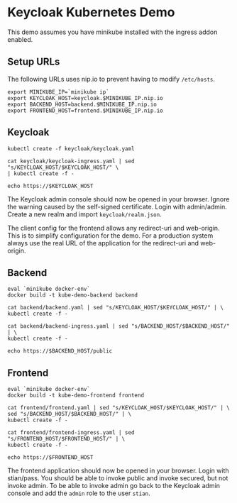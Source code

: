 # Keycloak Kubernetes Demo

This demo assumes you have minikube installed with the ingress addon enabled.

## Setup URLs

The following URLs uses nip.io to prevent having to modify `/etc/hosts`.

    export MINIKUBE_IP=`minikube ip`
    export KEYCLOAK_HOST=keycloak.$MINIKUBE_IP.nip.io
    export BACKEND_HOST=backend.$MINIKUBE_IP.nip.io
    export FRONTEND_HOST=frontend.$MINIKUBE_IP.nip.io

## Keycloak

    kubectl create -f keycloak/keycloak.yaml
    
    cat keycloak/keycloak-ingress.yaml | sed "s/KEYCLOAK_HOST/$KEYCLOAK_HOST/" \
    | kubectl create -f -

    echo https://$KEYCLOAK_HOST

The Keycloak admin console should now be opened in your browser. Ignore the warning caused by the self-signed certificate. Login with admin/admin. Create a new realm and import `keycloak/realm.json`.

The client config for the frontend allows any redirect-uri and web-origin. This is to simplify configuration for the demo. For a production system always use the real URL of the application for the redirect-uri and web-origin.

## Backend

    eval `minikube docker-env`
    docker build -t kube-demo-backend backend

    cat backend/backend.yaml | sed "s/KEYCLOAK_HOST/$KEYCLOAK_HOST/" | \
    kubectl create -f -

    cat backend/backend-ingress.yaml | sed "s/BACKEND_HOST/$BACKEND_HOST/" | \
    kubectl create -f -

    echo https://$BACKEND_HOST/public

## Frontend

    eval `minikube docker-env`
    docker build -t kube-demo-frontend frontend

    cat frontend/frontend.yaml | sed "s/KEYCLOAK_HOST/$KEYCLOAK_HOST/" | \
    sed "s/BACKEND_HOST/$BACKEND_HOST/" | \
    kubectl create -f -

    cat frontend/frontend-ingress.yaml | sed "s/FRONTEND_HOST/$FRONTEND_HOST/" | \
    kubectl create -f - 

    echo https://$FRONTEND_HOST

The frontend application should now be opened in your browser. Login with stian/pass. You should be able to invoke public and invoke secured, but not invoke admin. To be able to invoke admin go back to the Keycloak admin console and add the `admin` role to the user `stian`.
